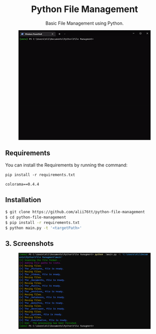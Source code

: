 <h1 align='center'>Python File Management</h1>
<p align='center'>Basic File Management using Python.</p>

<p align='center'>
    <img align="center" src="./images/1.gif" style="max-width:30em">
</p>


## Requirements
You can install the Requirements by running the command:

```
pip install -r requirements.txt
```

```
colorama==0.4.4
```

## Installation
```sh
$ git clone https://github.com/alii76tt/python-file-management
$ cd python-file-management
$ pip install -r requirements.txt
$ python main.py -t '<targetPath>'
```

## 3. Screenshots
<p align='center'>
    <img align="center" src="./images/2.png" style="margin-bottom: 15px;max-width:30em">
</p>
